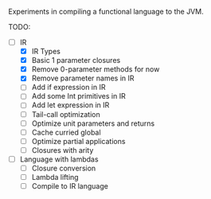 Experiments in compiling a functional language to the JVM.

TODO:
- [ ] IR
  - [x] IR Types
  - [x] Basic 1 parameter closures
  - [x] Remove 0-parameter methods for now
  - [x] Remove parameter names in IR
  - [ ] Add if expression in IR
  - [ ] Add some Int primitives in IR
  - [ ] Add let expression in IR
  - [ ] Tail-call optimization
  - [ ] Optimize unit parameters and returns
  - [ ] Cache curried global
  - [ ] Optimize partial applications
  - [ ] Closures with arity
- [ ] Language with lambdas
  - [ ] Closure conversion
  - [ ] Lambda lifting
  - [ ] Compile to IR language
